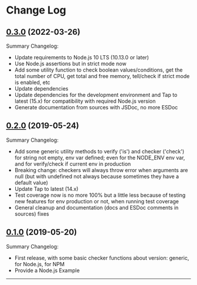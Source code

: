 # Change Log

## [0.3.0](https://github.com/smartiniOnGitHub/check-runtime-env.js/releases/tag/0.3.0) (2022-03-26)
Summary Changelog:
- Update requirements to Node.js 10 LTS (10.13.0 or later)
- Use Node.js assertions but in strict mode now
- Add some utility function to check boolean values/conditions, 
  get the total number of CPU, get total and free memory, 
  tell/check if strict mode is enabled, etc
- Update dependencies
- Update dependencies for the development environment and 
  Tap to latest (15.x) for compatibility with required Node.js version
- Generate documentation from sources with JSDoc, no more ESDoc

## [0.2.0](https://github.com/smartiniOnGitHub/check-runtime-env.js/releases/tag/0.2.0) (2019-05-24)
Summary Changelog:
- Add some generic utility methods to verify ('is') and checker ('check') 
  for string not empty, env var defined; even for the NODE_ENV env var, 
  and for verify/check if current env in production
- Breaking change: checkers will always throw error when arguments are null 
  (but with undefined not always because sometimes they have a default value)
- Update Tap to latest (14.x)
- Test coverage now is no more 100% but a little less because of testing 
  new features for env production or not, when running test coverage
- General cleanup and documentation (docs and ESDoc comments in sources) fixes

## [0.1.0](https://github.com/smartiniOnGitHub/check-runtime-env.js/releases/tag/0.1.0) (2019-05-20)
Summary Changelog:
- First release, with some basic checker functions about version:
  generic, for Node.js, for NPM
- Provide a Node.js Example

----
